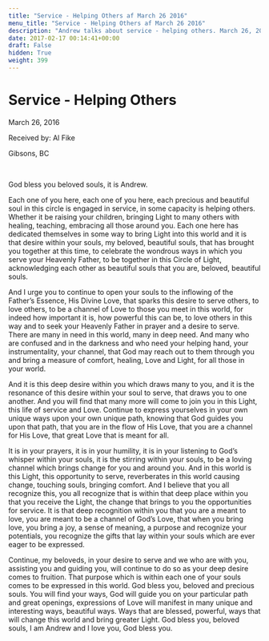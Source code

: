 ```yaml
---
title: "Service - Helping Others af March 26 2016"
menu_title: "Service - Helping Others af March 26 2016"
description: "Andrew talks about service - helping others. March 26, 2016."
date: 2017-02-17 00:14:41+00:00
draft: False
hidden: True
weight: 399
---
```

# Service - Helping Others

March 26, 2016

Received by: Al Fike

Gibsons, BC

 

God bless you beloved souls, it is Andrew.

Each one of you here, each one of you here, each precious and beautiful soul in this circle is engaged in service, in some capacity is helping others. Whether it be raising your children, bringing Light to many others with healing, teaching, embracing all those around you. Each one here has dedicated themselves in some way to bring Light into this world and it is that desire within your souls, my beloved, beautiful souls, that has brought you together at this time, to celebrate the wondrous ways in which you serve your Heavenly Father, to be together in this Circle of Light, acknowledging each other as beautiful souls that you are, beloved, beautiful souls.

And I urge you to continue to open your souls to the inflowing of the Father’s Essence, His Divine Love, that sparks this desire to serve others, to love others, to be a channel of Love to those you meet in this world, for indeed how important it is, how powerful this can be, to love others in this way and to seek your Heavenly Father in prayer and a desire to serve. There are many in need in this world, many in deep need. And many who are confused and in the darkness and who need your helping hand, your instrumentality, your channel, that God may reach out to them through you and bring a measure of comfort, healing, Love and Light, for all those in your world.

And it is this deep desire within you which draws many to you, and it is the resonance of this desire within your soul to serve, that draws you to one another. And you will find that many more will come to join you in this Light, this life of service and Love. Continue to express yourselves in your own unique ways upon your own unique path, knowing that God guides you upon that path, that you are in the flow of His Love, that you are a channel for His Love, that great Love that is meant for all.

It is in your prayers, it is in your humility, it is in your listening to God’s whisper within your souls, it is the stirring within your souls, to be a loving channel which brings change for you and around you. And in this world is this Light, this opportunity to serve, reverberates in this world causing change, touching souls, bringing comfort. And I believe that you all recognize this, you all recognize that is within that deep place within you that you receive the Light, the change that brings to you the opportunities for service. It is that deep recognition within you that you are a meant to love, you are meant to be a channel of God’s Love, that when you bring love, you bring a joy, a sense of meaning, a purpose and recognize your potentials, you recognize the gifts that lay within your souls which are ever eager to be expressed.

Continue, my beloveds, in your desire to serve and we who are with you, assisting you and guiding you, will continue to do so as your deep desire comes to fruition. That purpose which is within each one of your souls comes to be expressed in this world. God bless you, beloved and precious souls. You will find your ways, God will guide you on your particular path and great openings, expressions of Love will manifest in many unique and interesting ways, beautiful ways. Ways that are blessed, powerful, ways that will change this world and bring greater Light. God bless you, beloved souls, I am Andrew and I love you, God bless you.
